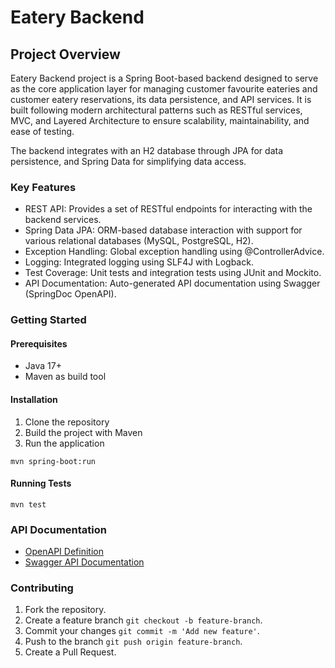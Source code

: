 # Eatery Backend

## Project Overview
Eatery Backend project is a Spring Boot-based backend designed to serve as the core application layer for 
managing customer favourite eateries and customer eatery reservations, its data persistence, and API services. 
It is built following modern architectural patterns 
such as RESTful services, MVC, and Layered Architecture to ensure scalability, maintainability, and ease of testing.

The backend integrates with an H2 database through JPA for data persistence, and Spring Data for simplifying data access.

### Key Features
* REST API: Provides a set of RESTful endpoints for interacting with the backend services.
* Spring Data JPA: ORM-based database interaction with support for various relational databases (MySQL, PostgreSQL, H2).
* Exception Handling: Global exception handling using @ControllerAdvice.
* Logging: Integrated logging using SLF4J with Logback.
* Test Coverage: Unit tests and integration tests using JUnit and Mockito.
* API Documentation: Auto-generated API documentation using Swagger (SpringDoc OpenAPI).

### Getting Started
#### Prerequisites
* Java 17+
* Maven as build tool

#### Installation
1. Clone the repository
2. Build the project with Maven
3. Run the application
```
mvn spring-boot:run
```

#### Running Tests
```
mvn test
```

### API Documentation
* [OpenAPI Definition](http://localhost:8080/v3/api-docs)
* [Swagger API Documentation](http://localhost:8080/swagger-ui/index.html)

### Contributing
1. Fork the repository.
2. Create a feature branch `git checkout -b feature-branch`. 
3. Commit your changes `git commit -m 'Add new feature'`. 
4. Push to the branch `git push origin feature-branch`. 
5. Create a Pull Request.